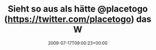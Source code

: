 ---
retweeted: false
source: <a href="http://twitter.com" rel="nofollow">Twitter Web Client</a>
entities:
  hashtags: []
  symbols: []
  user_mentions:
  - name: Gelb wegen Meckerns (she/her)
    screen_name: placetogo
    indices:
    - '23'
    - '33'
    id_str: '14292132'
    id: '14292132'
  urls: []
display_text_range:
- '0'
- '119'
favorite_count: '0'
id_str: '2685628706'
truncated: false
retweet_count: '0'
id: '2685628706'
created_at: Fri Jul 17 09:00:23 +0000 2009
favorited: false
full_text: 'Sieht so aus als hätte [@placetogo](https://twitter.com/placetogo) das
  Wetter kaputt gemacht: http://www.unwetterzentrale.de/uwz/niedersachsenindex.html'
lang: de
tags:
- pesos/twitter
date: '2009-07-17T09:00:23+00:00'
src: https://twitter.com/bascht/status/2685628706
original_url: https://twitter.com/bascht/status/2685628706
type: twitter_tweet
text: 'Sieht so aus als hätte [@placetogo](https://twitter.com/placetogo) das Wetter
  kaputt gemacht: http://www.unwetterzentrale.de/uwz/niedersachsenindex.html'
title: Sieht so aus als hätte @placetogo (https://twitter.com/placetogo) das W

---